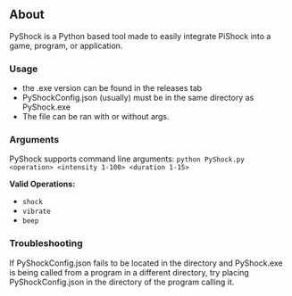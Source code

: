 ## About
PyShock is a Python based tool made to easily integrate PiShock into a game, program, or application.

### Usage

- the .exe version can be found in the releases tab
- PyShockConfig.json (usually) must be in the same directory as PyShock.exe
- The file can be ran with or without args.

### Arguments

PyShock supports command line arguments: `python PyShock.py <operation> <intensity 1-100> <duration 1-15>`

**Valid Operations:**
- `shock`
- `vibrate`
- `beep`

### Troubleshooting

If PyShockConfig.json fails to be located in the directory and PyShock.exe is being called from a program in a different directory, try placing PyShockConfig.json in the directory of the program calling it.
